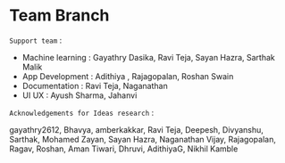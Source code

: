 # Team Branch

`Support team` : 
* Machine learning : Gayathry Dasika, Ravi Teja, Sayan Hazra, Sarthak Malik
* App Development : Adithiya , Rajagopalan, Roshan Swain
* Documentation : Ravi Teja, Naganathan
* UI UX : Ayush Sharma, Jahanvi 

`Acknowledgements for Ideas research` : 

gayathry2612,
Bhavya,
amberkakkar,
Ravi Teja,
Deepesh,
Divyanshu,
Sarthak,
Mohamed Zayan,
Sayan Hazra,
Naganathan Vijay,
Rajagopalan,
Ragav,
Roshan,
Aman Tiwari,
Dhruvi, AdithiyaG, Nikhil Kamble
